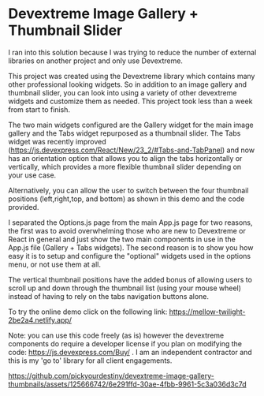 # Devextreme Image Gallery + Thumbnail Slider

I ran into this solution because I was trying to reduce the number of external libraries on another project and only use Devextreme.

This project was created using the Devextreme library which contains many other professional looking widgets. So in addition to an image gallery and thumbnail slider, you can look into using a variety of other devextreme widgets and customize them as needed. This project took less than a week from start to finish.

The two main widgets configured are the Gallery widget for the main image gallery and the Tabs widget repurposed as a thumbnail slider. The Tabs widget was recently improved (https://js.devexpress.com/React/New/23_2/#Tabs-and-TabPanel) and now has an orientation option that allows you to align the tabs horizontally or vertically, which provides a more flexible thumbnail slider depending on your use case.

Alternatively, you can allow the user to switch between the four thumbnail positions (left,right,top, and bottom) as shown in this demo and the code provided.

I separated the Options.js page from the main App.js page for two reasons, the first was to avoid overwhelming those who are new to Devextreme or React in general and just show the two main components in use in the App.js file (Gallery + Tabs widgets). The second reason is to show you how easy it is to setup and configure the "optional" widgets used in the options menu, or not use them at all.

The vertical thumbnail positions have the added bonus of allowing users to scroll up and down through the thumbnail list (using your mouse wheel) instead of having to rely on the tabs navigation buttons alone.

To try the online demo click on the following link: https://mellow-twilight-2be2a4.netlify.app/

Note: you can use this code freely (as is) however the devextreme components do require a developer license if you plan on modifying the code:
https://js.devexpress.com/Buy/ . I am an independent contractor and this is my 'go to' library for all client engagements.

https://github.com/pickyourdestiny/devextreme-image-gallery-thumbnails/assets/125666742/6e291ffd-30ae-4fbb-9961-5c3a036d3c7d
